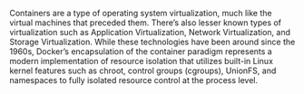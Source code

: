 Containers are a type of operating system virtualization, much like the virtual machines that preceded them. There’s also lesser known types of virtualization such as Application Virtualization, Network Virtualization, and Storage Virtualization. While these technologies have been around since the 1960s, Docker’s encapsulation of the container paradigm represents a modern implementation of resource isolation that utilizes built-in Linux kernel features such as chroot, control groups (cgroups), UnionFS, and namespaces to fully isolated resource control at the process level.